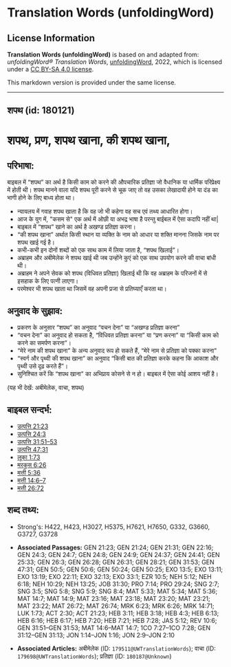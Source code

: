 # Translation Words (unfoldingWord)

## License Information

**Translation Words (unfoldingWord)** is based on and adapted from: _unfoldingWord® Translation Words_, [unfoldingWord](https://unfoldingword.org/utw), 2022, which is licensed under a [CC BY-SA 4.0 license](https://creativecommons.org/licenses/by-sa/4.0/legalcode.en).

This markdown version is provided under the same license.



--------------------------------

## शपथ (id: 180121)

शपथ, प्रण, शपथ खाना, की शपथ खाना,
=================================

परिभाषा:
--------

बाइबल में “शपथ” का अर्थ है किसी काम को करने की औपचारिक प्रतिज्ञा जो वैधानिक या धार्मिक परिप्रेक्ष्य में होती थी। शपथ मानने वाला यदि शपथ पूरी करने से चूक जाए तो वह उसका लेखादायी होने या दंड का भागी होने के लिए बाध्य होता था।

* न्यायलय में गवाह शपथ खाता है कि वह जो भी कहेगा वह सच एवं तथ्य आधारित होगा।
* आज के युग में, "कसम से" एक अर्थ में ओछी या अभद्र भाषा है परन्तु बाईबल में ऐसा कदापि नहीं था\|
* बाइबल में “शपथ” खाने का अर्थ है अखण्ड प्रतिज्ञा करना।
* “की शपथ खाना” अर्थात किसी स्थान या व्यक्ति के नाम को आधार या शक्ति मानना जिसके नाम पर शपथ खाई गई है।
* कभी\-कभी इन दोनों शब्दों को एक साथ काम में लिया जाता है, “शपथ खिलाई”।
* अब्राहम और अबीमेलेक ने शपथ खाई थी जब उन्होंने कुएं को एक साथ उपयोग करने की वाचा बांधी थी।
* अब्राहम ने अपने सेवक को शपथ (विधिवत प्रतिज्ञा) खिलाई थी कि वह अब्राहम के परिजनों में से इसहाक के लिए पत्नी लाएगा।
* परमेश्वर भी शपथ खाता था जिसमें वह अपनी प्रजा से प्रतिघ्याएँ करता था।

अनुवाद के सुझाव:
----------------

* प्रकरण के अनुसार “शपथ” का अनुवाद “वचन देना” या “अखण्ड प्रतिज्ञा करना”
* “वचन देना” का अनुवाद हो सकता है, “विधिवत प्रतिज्ञा करना” या “प्रण करना” या “किसी काम को करने का समर्पण करना”।
* “मेरे नाम की शपथ खाना” के अन्य अनुवाद रूप हो सकते हैं, “मेरे नाम से प्रतिज्ञा को पक्का करना"
* “स्वर्ग और पृथ्वी की शपथ खाना” का अनुवाद “किसी बात की प्रतिज्ञा करके कहना कि आकाश और पृथ्वी उसे दृढ़ करते हैं”।
* सुनिश्चित करें कि “शपथ खाना” का अभिप्राय कोसने से न हो। बाइबल में ऐसा कोई आशय नहीं है।

(यह भी देखें: अबीमेलेक, वाचा, शपथ)

बाइबल सन्दर्भ:
--------------

* [उत्पत्ति 21:23](https://ref.ly/Gen21:23)
* [उत्पत्ति 24:3](https://ref.ly/Gen24:3)
* [उत्पत्ति 31:51–53](https://ref.ly/Gen31:51-Gen31:53)
* [उत्पत्ति 47:31](https://ref.ly/Gen47:31)
* [लूका 1:73](https://ref.ly/Luke1:73)
* [मरकुस 6:26](https://ref.ly/Mark6:26)
* [मत्ती 5:36](https://ref.ly/Matt5:36)
* [मत्ती 14:6–7](https://ref.ly/Matt14:6-Matt14:7)
* [मत्ती 26:72](https://ref.ly/Matt26:72)

शब्द तथ्य:
----------

* Strong's: H422, H423, H3027, H5375, H7621, H7650, G332, G3660, G3727, G3728

* **Associated Passages:** GEN 21:23; GEN 21:24; GEN 21:31; GEN 22:16; GEN 24:3; GEN 24:7; GEN 24:8; GEN 24:9; GEN 24:37; GEN 24:41; GEN 25:33; GEN 26:3; GEN 26:28; GEN 26:31; GEN 28:21; GEN 31:53; GEN 47:31; GEN 50:5; GEN 50:6; GEN 50:24; GEN 50:25; EXO 13:5; EXO 13:11; EXO 13:19; EXO 22:11; EXO 32:13; EXO 33:1; EZR 10:5; NEH 5:12; NEH 6:18; NEH 10:29; NEH 13:25; JOB 31:30; PRO 7:14; PRO 29:24; SNG 2:7; SNG 3:5; SNG 5:8; SNG 5:9; SNG 8:4; MAT 5:33; MAT 5:34; MAT 5:36; MAT 14:7; MAT 14:9; MAT 23:16; MAT 23:18; MAT 23:20; MAT 23:21; MAT 23:22; MAT 26:72; MAT 26:74; MRK 6:23; MRK 6:26; MRK 14:71; LUK 1:73; ACT 2:30; ACT 21:23; HEB 3:11; HEB 3:18; HEB 4:3; HEB 6:13; HEB 6:16; HEB 6:17; HEB 7:20; HEB 7:21; HEB 7:28; JAS 5:12; REV 10:6; GEN 31:51–GEN 31:53; MAT 14:6–MAT 14:7; 1CO 7:27–1CO 7:28; GEN 31:12–GEN 31:13; JON 1:14–JON 1:16; JON 2:9–JON 2:10
* **Associated Articles:** अबीमेलेक (ID: `179511@UWTranslationWords`); वाचा (ID: `179698@UWTranslationWords`); प्रतिज्ञा (ID: `180187@Unknown`)

